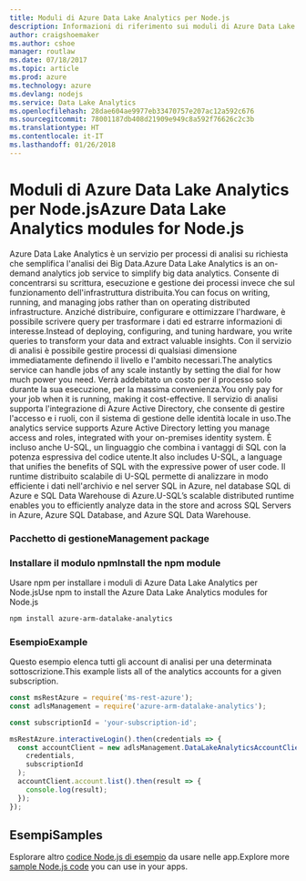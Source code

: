 ```yaml
---
title: Moduli di Azure Data Lake Analytics per Node.js
description: Informazioni di riferimento sui moduli di Azure Data Lake Analytics per Node.js
author: craigshoemaker
ms.author: cshoe
manager: routlaw
ms.date: 07/18/2017
ms.topic: article
ms.prod: azure
ms.technology: azure
ms.devlang: nodejs
ms.service: Data Lake Analytics
ms.openlocfilehash: 28dae604ae9977eb33470757e207ac12a592c676
ms.sourcegitcommit: 78001187db408d21909e949c8a592f76626c2c3b
ms.translationtype: HT
ms.contentlocale: it-IT
ms.lasthandoff: 01/26/2018
---
```

# <a name="azure-data-lake-analytics-modules-for-nodejs"></a><span data-ttu-id="a24fb-103">Moduli di Azure Data Lake Analytics per Node.js</span><span class="sxs-lookup"><span data-stu-id="a24fb-103">Azure Data Lake Analytics modules for Node.js</span></span>

<span data-ttu-id="a24fb-104">Azure Data Lake Analytics è un servizio per processi di analisi su richiesta che semplifica l'analisi dei Big Data.</span><span class="sxs-lookup"><span data-stu-id="a24fb-104">Azure Data Lake Analytics is an on-demand analytics job service to simplify big data analytics.</span></span> <span data-ttu-id="a24fb-105">Consente di concentrarsi su scrittura, esecuzione e gestione dei processi invece che sul funzionamento dell'infrastruttura distribuita.</span><span class="sxs-lookup"><span data-stu-id="a24fb-105">You can focus on writing, running, and managing jobs rather than on operating distributed infrastructure.</span></span> <span data-ttu-id="a24fb-106">Anziché distribuire, configurare e ottimizzare l'hardware, è possibile scrivere query per trasformare i dati ed estrarre informazioni di interesse.</span><span class="sxs-lookup"><span data-stu-id="a24fb-106">Instead of deploying, configuring, and tuning hardware, you write queries to transform your data and extract valuable insights.</span></span> <span data-ttu-id="a24fb-107">Con il servizio di analisi è possibile gestire processi di qualsiasi dimensione immediatamente definendo il livello e l'ambito necessari.</span><span class="sxs-lookup"><span data-stu-id="a24fb-107">The analytics service can handle jobs of any scale instantly by setting the dial for how much power you need.</span></span> <span data-ttu-id="a24fb-108">Verrà addebitato un costo per il processo solo durante la sua esecuzione, per la massima convenienza.</span><span class="sxs-lookup"><span data-stu-id="a24fb-108">You only pay for your job when it is running, making it cost-effective.</span></span> <span data-ttu-id="a24fb-109">Il servizio di analisi supporta l'integrazione di Azure Active Directory, che consente di gestire l'accesso e i ruoli, con il sistema di gestione delle identità locale in uso.</span><span class="sxs-lookup"><span data-stu-id="a24fb-109">The analytics service supports Azure Active Directory letting you manage access and roles, integrated with your on-premises identity system.</span></span> <span data-ttu-id="a24fb-110">È incluso anche U-SQL, un linguaggio che combina i vantaggi di SQL con la potenza espressiva del codice utente.</span><span class="sxs-lookup"><span data-stu-id="a24fb-110">It also includes U-SQL, a language that unifies the benefits of SQL with the expressive power of user code.</span></span> <span data-ttu-id="a24fb-111">Il runtime distribuito scalabile di U-SQL permette di analizzare in modo efficiente i dati nell'archivio e nel server SQL in Azure, nel database SQL di Azure e SQL Data Warehouse di Azure.</span><span class="sxs-lookup"><span data-stu-id="a24fb-111">U-SQL’s scalable distributed runtime enables you to efficiently analyze data in the store and across SQL Servers in Azure, Azure SQL Database, and Azure SQL Data Warehouse.</span></span>

### <a name="management-package"></a><span data-ttu-id="a24fb-112">Pacchetto di gestione</span><span class="sxs-lookup"><span data-stu-id="a24fb-112">Management package</span></span>

### <a name="install-the-npm-module"></a><span data-ttu-id="a24fb-113">Installare il modulo npm</span><span class="sxs-lookup"><span data-stu-id="a24fb-113">Install the npm module</span></span>

<span data-ttu-id="a24fb-114">Usare npm per installare i moduli di Azure Data Lake Analytics per Node.js</span><span class="sxs-lookup"><span data-stu-id="a24fb-114">Use npm to install the Azure Data Lake Analytics modules for Node.js</span></span>

```bash
npm install azure-arm-datalake-analytics
```

### <a name="example"></a><span data-ttu-id="a24fb-115">Esempio</span><span class="sxs-lookup"><span data-stu-id="a24fb-115">Example</span></span>

<span data-ttu-id="a24fb-116">Questo esempio elenca tutti gli account di analisi per una determinata sottoscrizione.</span><span class="sxs-lookup"><span data-stu-id="a24fb-116">This example lists all of the analytics accounts for a given subscription.</span></span>

```javascript
const msRestAzure = require('ms-rest-azure');
const adlsManagement = require('azure-arm-datalake-analytics');

const subscriptionId = 'your-subscription-id';

msRestAzure.interactiveLogin().then(credentials => {
  const accountClient = new adlsManagement.DataLakeAnalyticsAccountClient(
    credentials,
    subscriptionId
  );
  accountClient.account.list().then(result => {
    console.log(result);
  });
});
```

## <a name="samples"></a><span data-ttu-id="a24fb-117">Esempi</span><span class="sxs-lookup"><span data-stu-id="a24fb-117">Samples</span></span>

<span data-ttu-id="a24fb-118">Esplorare altro [codice Node.js di esempio](https://azure.microsoft.com/resources/samples/?platform=nodejs) da usare nelle app.</span><span class="sxs-lookup"><span data-stu-id="a24fb-118">Explore more [sample Node.js code](https://azure.microsoft.com/resources/samples/?platform=nodejs) you can use in your apps.</span></span>
